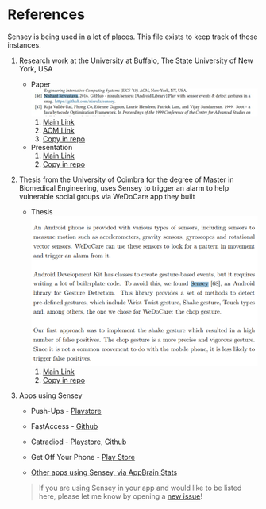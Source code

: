 # References

Sensey is being used in a lot of places. This file exists to keep track of those instances.

1. Research work at the University at Buffalo, The State University of New York, USA
    - Paper
        ![citation](gesto/citation.jpeg)
        1. [Main Link](https://nsr.cse.buffalo.edu/wp-content/uploads/2019/06/gesto-eics2019.pdf)
        1. [ACM Link](https://dl.acm.org/citation.cfm?doid=3340630.3300964)
        1. [Copy in repo](gesto/gesto-eics2019.pdf)
    - Presentation
        1. [Main Link](http://beyondthegeek.com/wp-content/uploads/2018/10/gesto.pptx)
        1. [Copy in repo](gesto/gesto.pptx)

1. Thesis from the University of Coimbra for the degree of Master in Biomedical Engineering, uses Sensey to trigger an alarm to help vulnerable social groups via WeDoCare app they built
    - Thesis
        ![citation](wedocare/citation.png)
        1. [Main Link](https://eg.uc.pt/bitstream/10316/86127/1/Disserta%C3%A7%C3%A3o%20M%C3%A1rcia%20Rocha.pdf)
        1. [Copy in repo](wedocare/thesis.pdf)

1. Apps using Sensey

    - Push-Ups - [Playstore](https://play.google.com/store/apps/details?id=com.mk.push)
    - FastAccess - [Github](https://github.com/k0shk0sh/FastAccess)
    - Catradiod - [Playstore](https://play.google.com/store/apps/details?id=com.yopachara.catradiod), [Github](https://github.com/yopachara/Catradiod)
    - Get Off Your Phone - [Play Store](https://play.google.com/store/apps/details?id=com.nephi.getoffyourphone)

    - [Other apps using Sensey, via AppBrain Stats](https://www.appbrain.com/stats/libraries/details/sensey/sensey)

    > If you are using Sensey in your app and would like to be listed here, please let me know by opening a [new issue](https://github.com/nisrulz/sensey/issues/new)!